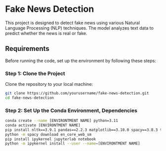 # Fake News Detection

This project is designed to detect fake news using various Natural Language Processing (NLP) techniques. The model analyzes text data to predict whether the news is real or fake.

## Requirements

Before running the code, set up the environment by following these steps:

### Step 1: Clone the Project
Clone the repository to your local machine:
```bash
git clone https://github.com/yourusername/fake-news-detection.git
cd fake-news-detection
```

### Step 2: Set Up the Conda Environment, Dependencies

```bash
conda create --name [ENVIRONTMENT NAME] python=3.11
conda activate [ENVIRONTMENT NAME]
pip install nltk==3.9.1 pandas==2.2.3 matplotlib==3.10.0 spacy==3.8.3 textblob==0.18.0.post0 vaderSentiment==3.3.2 transformers==4.47.1 scikit-learn==1.6.0 gensim==4.3.3 seaborn==0.13.2 torch==2.5.1 ipywidgets==8.1.5
python -m spacy download en_core_web_sm
pip install ipykernel jupyterlab notebook
python -m ipykernel install --user --name=[ENVIRONTMENT NAME]
```
